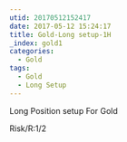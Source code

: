 ```yaml
---
utid: 20170512152417
date: 2017-05-12 15:24:17
title: Gold-Long setup-1H
_index: gold1
categories:
  - Gold
tags:
  - Gold
  - Long Setup
---
```

Long Position setup For Gold 

Risk/R:1/2

<!-- TradingView Chart BEGIN -->
<script type="text/javascript" src="https://s3.amazonaws.com/tradingview/tv.js"></script>
<script type="text/javascript">
var tradingview_embed_options = {};
tradingview_embed_options.width = '640';
tradingview_embed_options.height = '400';
tradingview_embed_options.chart = '6nFVY9qS';
new TradingView.chart(tradingview_embed_options);
</script>
<!-- TradingView Chart END -->